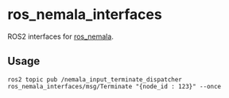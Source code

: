 # ros_nemala_interfaces

ROS2 interfaces for [ros_nemala](https://github.com/MARS-Technion/ros_nemala).

## Usage

```console
ros2 topic pub /nemala_input_terminate_dispatcher ros_nemala_interfaces/msg/Terminate "{node_id : 123}" --once
```
